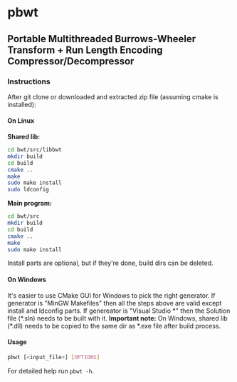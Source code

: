 # pbwt

## Portable Multithreaded Burrows-Wheeler Transform + Run Length Encoding Compressor/Decompressor

### Instructions

After git clone or downloaded and extracted zip file (assuming cmake is installed):

#### On Linux

**Shared lib:**

```sh
cd bwt/src/libbwt
mkdir build
cd build
cmake ..
make
sudo make install
sudo ldconfig
```

**Main program:**

```sh
cd bwt/src
mkdir build
cd build
cmake ..
make
sudo make install
```

Install parts are optional, but if they're done, build dirs can be deleted.

#### On Windows

It's easier to use CMake GUI for Windows to pick the right generator.
If generator is "MinGW Makefiles" then all the steps above are valid except install and ldconfig parts.
If genereator is "Visual Studio \*" then the Solution file (\*.sln) needs to be built with it.
**Important note:** On Windows, shared lib (\*.dll) needs to be copied to the same dir as \*.exe file after build process.

#### Usage

```sh
pbwt [<input_file>] [OPTIONS]
```

For detailed help run ```pbwt -h```.
